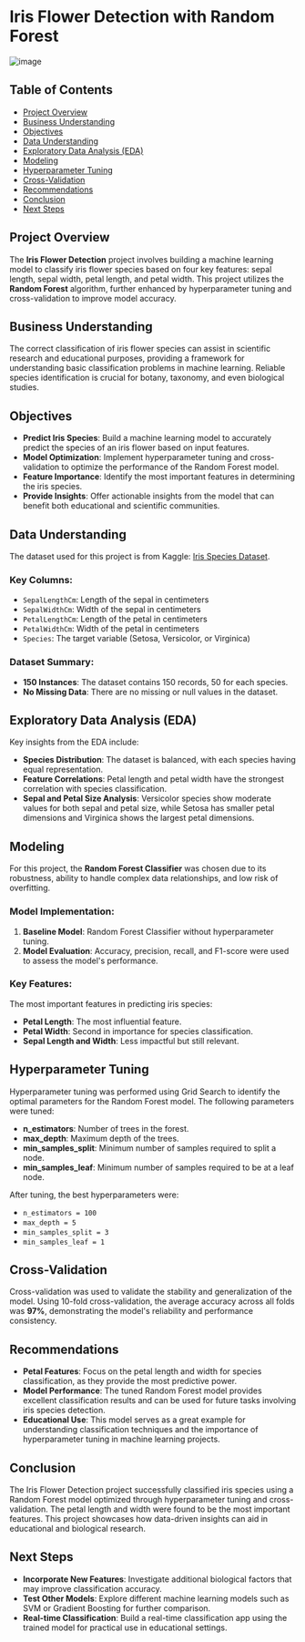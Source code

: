 # Iris Flower Detection with Random Forest

![image](https://github.com/user-attachments/assets/5fb89d11-0ef0-49e5-9a1d-a79651ff2a60)

## Table of Contents
- [Project Overview](#project-overview)
- [Business Understanding](#business-understanding)
- [Objectives](#objectives)
- [Data Understanding](#data-understanding)
- [Exploratory Data Analysis (EDA)](#exploratory-data-analysis-eda)
- [Modeling](#modeling)
- [Hyperparameter Tuning](#hyperparameter-tuning)
- [Cross-Validation](#cross-validation)
- [Recommendations](#recommendations)
- [Conclusion](#conclusion)
- [Next Steps](#next-steps)

## Project Overview
The **Iris Flower Detection** project involves building a machine learning model to classify iris flower species based on four key features: sepal length, sepal width, petal length, and petal width. This project utilizes the **Random Forest** algorithm, further enhanced by hyperparameter tuning and cross-validation to improve model accuracy.

## Business Understanding
The correct classification of iris flower species can assist in scientific research and educational purposes, providing a framework for understanding basic classification problems in machine learning. Reliable species identification is crucial for botany, taxonomy, and even biological studies.

## Objectives
- **Predict Iris Species**: Build a machine learning model to accurately predict the species of an iris flower based on input features.
- **Model Optimization**: Implement hyperparameter tuning and cross-validation to optimize the performance of the Random Forest model.
- **Feature Importance**: Identify the most important features in determining the iris species.
- **Provide Insights**: Offer actionable insights from the model that can benefit both educational and scientific communities.

## Data Understanding
The dataset used for this project is from Kaggle: [Iris Species Dataset](https://www.kaggle.com/uciml/iris).

### Key Columns:
- `SepalLengthCm`: Length of the sepal in centimeters
- `SepalWidthCm`: Width of the sepal in centimeters
- `PetalLengthCm`: Length of the petal in centimeters
- `PetalWidthCm`: Width of the petal in centimeters
- `Species`: The target variable (Setosa, Versicolor, or Virginica)

### Dataset Summary:
- **150 Instances**: The dataset contains 150 records, 50 for each species.
- **No Missing Data**: There are no missing or null values in the dataset.

## Exploratory Data Analysis (EDA)
Key insights from the EDA include:
- **Species Distribution**: The dataset is balanced, with each species having equal representation.
- **Feature Correlations**: Petal length and petal width have the strongest correlation with species classification.
- **Sepal and Petal Size Analysis**: Versicolor species show moderate values for both sepal and petal size, while Setosa has smaller petal dimensions and Virginica shows the largest petal dimensions.

## Modeling
For this project, the **Random Forest Classifier** was chosen due to its robustness, ability to handle complex data relationships, and low risk of overfitting.

### Model Implementation:
1. **Baseline Model**: Random Forest Classifier without hyperparameter tuning.
2. **Model Evaluation**: Accuracy, precision, recall, and F1-score were used to assess the model's performance.

### Key Features:
The most important features in predicting iris species:
- **Petal Length**: The most influential feature.
- **Petal Width**: Second in importance for species classification.
- **Sepal Length and Width**: Less impactful but still relevant.

## Hyperparameter Tuning
Hyperparameter tuning was performed using Grid Search to identify the optimal parameters for the Random Forest model. The following parameters were tuned:
- **n_estimators**: Number of trees in the forest.
- **max_depth**: Maximum depth of the trees.
- **min_samples_split**: Minimum number of samples required to split a node.
- **min_samples_leaf**: Minimum number of samples required to be at a leaf node.

After tuning, the best hyperparameters were:
- `n_estimators = 100`
- `max_depth = 5`
- `min_samples_split = 3`
- `min_samples_leaf = 1`

## Cross-Validation
Cross-validation was used to validate the stability and generalization of the model. Using 10-fold cross-validation, the average accuracy across all folds was **97%**, demonstrating the model's reliability and performance consistency.

## Recommendations
- **Petal Features**: Focus on the petal length and width for species classification, as they provide the most predictive power.
- **Model Performance**: The tuned Random Forest model provides excellent classification results and can be used for future tasks involving iris species detection.
- **Educational Use**: This model serves as a great example for understanding classification techniques and the importance of hyperparameter tuning in machine learning projects.
  
## Conclusion
The Iris Flower Detection project successfully classified iris species using a Random Forest model optimized through hyperparameter tuning and cross-validation. The petal length and width were found to be the most important features. This project showcases how data-driven insights can aid in educational and biological research.

## Next Steps
- **Incorporate New Features**: Investigate additional biological factors that may improve classification accuracy.
- **Test Other Models**: Explore different machine learning models such as SVM or Gradient Boosting for further comparison.
- **Real-time Classification**: Build a real-time classification app using the trained model for practical use in educational settings.
